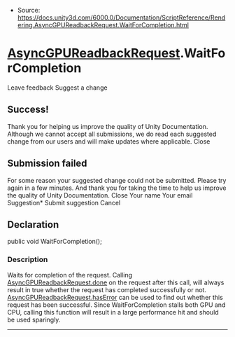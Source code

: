 * Source: https://docs.unity3d.com/6000.0/Documentation/ScriptReference/Rendering.AsyncGPUReadbackRequest.WaitForCompletion.html

#  [AsyncGPUReadbackRequest](https://docs.unity3d.com/6000.0/Documentation/ScriptReference/Rendering.AsyncGPUReadbackRequest.html).WaitForCompletion
Leave feedback
Suggest a change
## Success!
Thank you for helping us improve the quality of Unity Documentation. Although we cannot accept all submissions, we do read each suggested change from our users and will make updates where applicable.
Close
## Submission failed
For some reason your suggested change could not be submitted. Please <a>try again</a> in a few minutes. And thank you for taking the time to help us improve the quality of Unity Documentation.
Close
Your name Your email Suggestion* Submit suggestion
Cancel
## Declaration
public void WaitForCompletion(); 
### Description
Waits for completion of the request.
Calling [AsyncGPUReadbackRequest.done](https://docs.unity3d.com/6000.0/Documentation/ScriptReference/Rendering.AsyncGPUReadbackRequest-done.html) on the request after this call, will always result in true whether the request has completed successfully or not. [AsyncGPUReadbackRequest.hasError](https://docs.unity3d.com/6000.0/Documentation/ScriptReference/Rendering.AsyncGPUReadbackRequest-hasError.html) can be used to find out whether this request has been successful. Since WaitForCompletion stalls both GPU and CPU, calling this function will result in a large performance hit and should be used sparingly.
* * *
